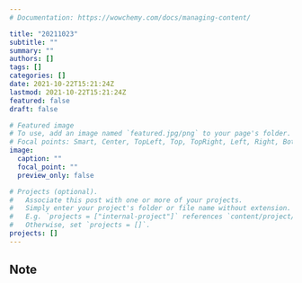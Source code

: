 ```yaml
---
# Documentation: https://wowchemy.com/docs/managing-content/

title: "20211023"
subtitle: ""
summary: ""
authors: []
tags: []
categories: []
date: 2021-10-22T15:21:24Z
lastmod: 2021-10-22T15:21:24Z
featured: false
draft: false

# Featured image
# To use, add an image named `featured.jpg/png` to your page's folder.
# Focal points: Smart, Center, TopLeft, Top, TopRight, Left, Right, BottomLeft, Bottom, BottomRight.
image:
  caption: ""
  focal_point: ""
  preview_only: false

# Projects (optional).
#   Associate this post with one or more of your projects.
#   Simply enter your project's folder or file name without extension.
#   E.g. `projects = ["internal-project"]` references `content/project/deep-learning/index.md`.
#   Otherwise, set `projects = []`.
projects: []
---
```


## Note

